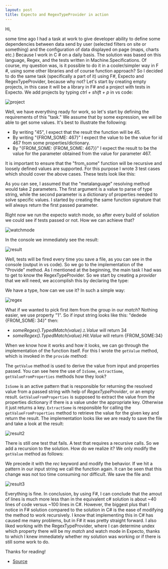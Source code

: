 ```yaml
---
layout: post
title: Expecto and RegexTypeProvider in action
---
```


Hi,

some time ago I had a task at work to give developer ability to define some dependencies between data send by user (selected filters on site or something) and the configuration of data displayed on page (maps, charts etc.) 
Because I work in C # on a daily basis. The solution was based on this language, Regex, and the tests written in Machine.Specifications. 
Of course, my question was, is it possible to do it in a cooler/simpler way in F #, using some other libraries and of course function approach?
So I decided to do the same task (specifically a part of it) using F#, Expecto and RegexTypeProvider, because why not?
Let's start by creating empty projects, in this case it will be a library in F# and a project with tests in Expecto. We add projects by typing *ctrl + shift + p* in vs code:

![project](https://mnie.github.com/img/11-04-2017ExpectAndRegexTypeProvider/newproject.png)

Well, we have everything ready for work, so let's start by defining the requirements of this "task."
We assume that by some expression, we will be able to get some values. It's best to illustrate the following:


* By writing "45", I expect that the result the function will be 45. 
* By writing "{FROM_SOME: 467}" I expect the value to be the value for id 467 from some properties/dictionary. 
* By "{FROM_SOME: {FROM_SOME: 467}}" I expect the result to be the value for the parameter obtained from the value for parameter 467. 

It is important to ensure that the "from_some" function will be recursive and loosely defined values ​​are supported.
For this purpose I wrote 3 test cases which should cover the above cases.
These tests look like this:

<script src="https://gist.github.com/MNie/45a6385d85be0b0a404b81dec080b7d2.js"></script>

As you can see, I assumed that the "metalanguage" resolving method would take 2 parameters. The first argument is a value to parse of type string, while the second parameter is a dictionary of properties needed to solve specific values.
I started by creating the same function signature that will always return the first passed parameter.

<script src="https://gist.github.com/MNie/3f38272e62289d554fc6e13fd038fe26.js"></script>

Right now we run the expecto watch mode, so after every build of solution we could see if tests passed or not. How we can achieve that?

![watchmode](https://mnie.github.com/img/11-04-2017ExpectAndRegexTypeProvider/watchmode.png)

In the console we immediately see the result:

![result](https://mnie.github.com/img/11-04-2017ExpectAndRegexTypeProvider/result1.png)


Well, tests will be fired every time you save a file, as you can see in the console (output in vs code).
So we go to the implementation of the "Provide" method. As I mentioned at the beginning, the main task I had was to get to know the RegexTypeProvider. 
So we start by creating a *provider* that we will need, we accomplish this by declaring the type:

<script src="https://gist.github.com/MNie/1ab3285560beb0e6a3ba7627d4fdcea8.js"></script>

We have a type, how can we use it?
In such a simple way:

<script src="https://gist.github.com/MNie/d54a15ebf75d74718e1dddae0819b927.js"></script>

![regex](https://mnie.github.com/img/11-04-2017ExpectAndRegexTypeProvider/regex.png)

What if we wanted to pick first item from the group in our *match*? Nothing easier, we use property "1".
So if input string looks like this: "dedede {FROM_SOME: 34}" then:

* *someRegex().TypedMatch(value).``1``.Value* will return 34
* *someRegex().TypedMatch(value).Hit.Value* will return {FROM_SOME:34}

When we know how it works and how it looks, we can go through the implementation of the function itself.
For this I wrote the `getValue` method, which is invoked in the `provide` method:

<script src="https://gist.github.com/MNie/b45ec162e0d0183b771b54c01a9330b7.js"></script>

The `getValue` method is used to derive the value from input and properties passed. You can see here the use of `IsSome`, `extractSome`, `getValueFromProperties` methods how they look?

<script src="https://gist.github.com/MNie/5e3790c1947a216c2e2825e5cd04fd40.js"></script>

`IsSome` is an active pattern that is responsible for returning the resolved value from a passed string with help of *RegexTypeProvider*, or an empty result.
`GetValueFromProperties` is supposed to extract the value from the properties dictionary if there is a value under the appropriate key. Otherwise it just returns a key.
`ExtractSome` is responsible for calling the `getValueFromProperties` method to retrieve the value for the given key and return the result.
The implementation looks like we are ready to save the file and take a look at the result:

![result2](https://mnie.github.com/img/11-04-2017ExpectAndRegexTypeProvider/result2.png)

There is still one test that fails. A test that requires a recursive calls. So we add a recursion to the solution. How do we realize it?
We only modify the `getValue` method as follows:

<script src="https://gist.github.com/MNie/21a1ee0867342f7d161b7dd09094cf3f.js"></script>

We precede it with the *rec* keyword and modify the behavior. If we hit a pattern in our input string we call the function again. 
It can be seen that this change was not too time consuming nor difficult. We save the file and:

![result3](https://mnie.github.com/img/11-04-2017ExpectAndRegexTypeProvider/result3.png)

Everything is fine.
In conclusion, by using F#, I can conclude that the amout of lines is much more less than in the equivalent c# solution is about ~40 lines of code versus ~100 lines in C#. 
However, the biggest plus that I notice in F# solution compared to the solution in C# is the ease of modifying the method to work recursively. 
I know that implementing this in C# has caused me many problems, but in F# it was pretty straight forward. 
I also liked working with the RegexTypeProvider, where I can determine undex which property there will be my *match* and watch mode in Expecto, thanks to which I knew immediately whether my solution was working or if there is still some work to do.

Thanks for reading!

* [Source](https://github.com/MNie/Extractor)
